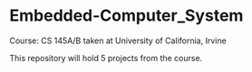 # Embedded-Computer_System
Course: CS 145A/B taken at University of California, Irvine

This repository will hold 5 projects from the course.
